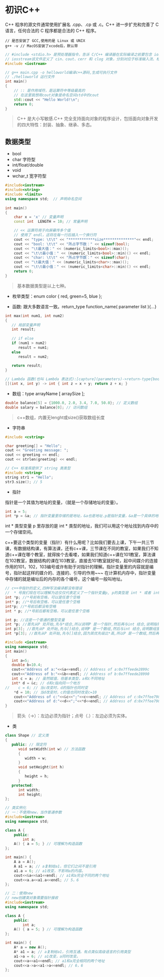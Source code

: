 # 初识C++

C++ 程序的源文件通常使用扩展名 .cpp、.cp 或 .c。C++ 进一步扩充和完善了 C 语言，任何合法的 C 程序都是合法的 C++ 程序。

``` shell
// 是否安装了 GCC,使用的是 Linux 或 UNIX
g++ -v // MacOS安装了xcode后，默认带
```

``` c++
// #include <stdio.h> 是预处理器指令，告诉 C/C++ 编译器在实际编译之前要包含 iostream 文件。
// iosstream该文件定义了 cin、cout、cerr 和 clog 对象，分别对应于标准输入流、标准输出流、非缓冲标准错误流和缓冲标准错误流。
#include <iostream>

// g++ main.cpp -o helloworld编译c++源码,生成可执行文件
// ./helloworld 运行文件
int main()
{
    // :: 是作用域符，是运算符中等级最高的
    // 在这里我想用cout对象是命名空间std中的cout
    std::cout << "Hello World!\n";
    return 0;
}
```

>  C++ 是大小写敏感.C++ 完全支持面向对象的程序设计，包括面向对象开发的四大特性：封装、抽象、继承、多态。

## 数据类型

* bool
* char 字符型
* int/float/double
* void
* wchar_t 宽字符型	

``` c++
#include<iostream>  
#include<string>  
#include <limits>  
using namespace std;  // 声明命名空间
  
int main()  
{
    char x = 'x' // 变量声明
    const int  LENGTH = 10; // 常量声明

    // << 运算符用于向屏幕传多个值
    // 使用了 endl，这将在每一行后插入一个换行符
    cout << "type: \t\t" << "************size**************"<< endl;  
    cout << "bool: \t\t" << "所占字节数：" << sizeof(bool);  
    cout << "\t最大值：" << (numeric_limits<bool>::max)();  
    cout << "\t\t最小值：" << (numeric_limits<bool>::min)() << endl;  
    cout << "char: \t\t" << "所占字节数：" << sizeof(char);  
    cout << "\t最大值：" << (numeric_limits<char>::max)();  
    cout << "\t\t最小值：" << (numeric_limits<char>::min)() << endl;
    return 0;  
}
```
> 基本数据类型是以上七种。

* 枚举类型：enum color { red, green=5, blue };

* 函数: 跟大多数语言一致。return_type function_name( parameter list ){...}
``` c++
int max(int num1, int num2) 
{
   // 局部变量声明
   int result;
 
   // if else
   if (num1 > num2)
      result = num1;
   else
      result = num2;
 
   return result; 
}

// Lambda 函数(也叫 Lambda 表达式):[capture](parameters)->return-type{body}
[](int x, int y) -> int { int z = x + y; return z + x; }
```

* 数组：type arrayName [ arraySize ];

``` c++
double balance[5] = {1000.0, 2.0, 3.4, 7.0, 50.0}; // 定义数组
double salary = balance[0]; // 访问数组
```
> c++数组，内置无lenght或size()获取数组长度

* 字符串

``` c++
#include <cstring>

char greeting[] = "Hello";
cout << "Greeting message: ";
cout << greeting << endl;
cout << strlen(greeting) << endl;
```

``` c++
// C++ 标准库提供了 string 类类型
#include <string>
string str1 = "Hello";
str3.size(); // 5
```

* 指针

指针是一个其值为地址的变量，（就是一个存储地址的变量）。

``` c++
int a = 5;
int *p = &a; // 指针变量里存储的是地址，&a也是地址.p是指针变量，&a是一个具体的地址
```
int * 类型变量 p 里存放的是 int * 类型的地址，我们可以用这个地址找到内存中的一个存储空间。

c++要这个类型的变量（指针）有什么用呢？比如我们要去上课，下午一共三节课，有数据结构课，有算法课，还有c++课，三节课在不同的教室，如果我们不知道c++课在哪个教室，就得挨个去看喽，如果我们知道c++课在101教室，算法课在102教室，数据结构的课在103教室，直接去101教室就好啦，起中间媒介的连接作用的101，102，103编号或许有助于对指针的理解。指针变量里的内容就是编号，指针起这样的媒介的、连接的、引导的作用~~~ 在计算机内存中，指针变量中存储的就是编址后的内存的各个编号，这个编号一般叫地址。


``` c++
// c++中指针的定义,四种写法编译都没有错误
//  * 号我们现在可以理解为这仅仅代表定义了一个指针变量p, p的类型是 int * 或者 int* 
int *p; //*号前有空格，可以是任意个空格
int* p; //*号后有空格，可以是任意个空格
int*p; //*号前后都没有空格
int * p; //*号前后都有空格，可以是任意个空格
```
``` c++
int p; //这是一个普通的整型变量
int *p; //首先从P 处开始,先与*结合,所以说明P 是一个指针,然后再与int 结合,说明指针所指向的内容的类型为int 型.所以P是一个返回整型数据的指针
int p[3]; //首先从P 处开始,先与[]结合,说明P 是一个数组,然后与int 结合,说明数组里的元素是整型的,所以P 是一个由整型数据组成的数组
int *p[3]; //首先从P 处开始,先与[]结合,因为其优先级比*高,所以P 是一个数组,然后再与*结合,说明数组里的元素是指针类型,然后再与int 结合,说明指针所指向的内容的类型是整型的,所以P 是一个由返回整型数据的指针所组成的数组
```

``` c++
#include <iostream>
using namespace std;
int main()
{
   int a=5;
   double b=10.4;
   cout<<"Address of a:"<<&a<<endl; // Address of a:0x7ffeede2899c
   cout<<"Address of b:"<<&b<<endl; // Address of b:0x7ffeede28990
   int c = a; // 虽然赋值，但基本类型，a和c不同地址
   int* d = &c; // d和c指向同一个地方
//    c = 6; // 当c改变时，d的指针也同时变
    *d = 10; // 当d改变时，c的值也同时改变c=10
    cout<<"Address of c:"<<&c<<";"<<c<<endl; // Address of c:0x7ffee798098c;5
    cout<<"Address of d:"<<d<<";"<<*d<<endl; // Address of d:0x7ffee798098c;5
}
```

> 箭头（->）：左边必须为指针；点号（.）：左边必须为实体。

* 类

``` c++
class Shape // 定义类
{
   public: // 限定符
      void setWidth(int w) // 方法函数
      {
         width = w;
      }
      void setHeight(int h)
      {
         height = h;
      }
   protected:
      int width;
      int height;
};
```

``` c++
// 类实例化
// 一：不使用new，当作普通参数
#include<iostream>
using namespace std;

class A {
    public:
        int a;
    A() { a = 5; } // 可理解为构造函数
};

int main() {
    A a = A();
    A a1 = a; // a复制给a1，但它们之间不是引用
    a1.a = 6; // a1改变，不影响a的内容。
    cout<<&a<<&a1<<endl; // a1和a完全不同的两个地址
    cout<<a.a<<a1.a<<endl; // 5，6
};

// 二：使用new
// new创建类对象需要指针接收
#include<iostream>
using namespace std;

class A {
    public:
        int a;
    A() { a = 5; } // 可理解为构造函数
};

int main() {
    A* a = new A();
    A* a1 = a; // a复制给a1，引用互通。有点类似高级语言的引用类型
    a1->a = 6; // a1改变，a同时改变。
    cout<<a<<a1<<endl; // a1和a完全相同的两个地址
    cout<<a->a<<a1->a<<endl; // 6，6
};
```
